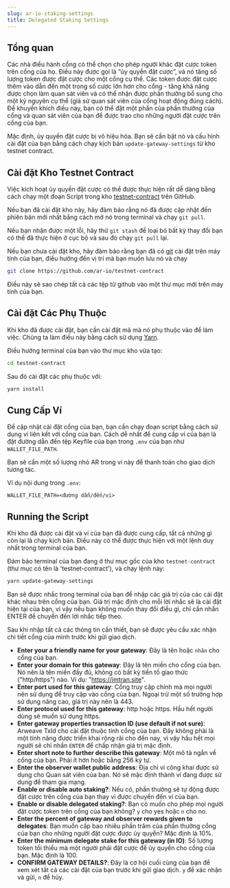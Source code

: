 ```yaml
---
slug: ar-io-staking-settings
title: Delegated Staking Settings
---
```


## Tổng quan

Các nhà điều hành cổng có thể chọn cho phép người khác đặt cược token trên cổng của họ. Điều này được gọi là “ủy quyền đặt cược”, và nó tăng số lượng token được đặt cược cho một cổng cụ thể. Các token được đặt cược thêm vào dẫn đến một trọng số cược lớn hơn cho cổng - tăng khả năng được chọn làm quan sát viên và có thể nhận được phần thưởng bổ sung cho một kỷ nguyên cụ thể (giả sử quan sát viên của cổng hoạt động đúng cách). Để khuyến khích điều này, bạn có thể đặt một phần của phần thưởng của cổng và quan sát viên của bạn để được trao cho những người đặt cược trên cổng của bạn.

Mặc định, ủy quyền đặt cược bị vô hiệu hóa. Bạn sẽ cần bật nó và cấu hình cài đặt của bạn bằng cách chạy kịch bản `update-gateway-settings` từ kho testnet contract.

## Cài đặt Kho Testnet Contract

Việc kích hoạt ủy quyền đặt cược có thể được thực hiện rất dễ dàng bằng cách chạy một đoạn Script  trong kho [testnet-contract](https://github.com/ar-io/testnet-contract) trên GitHub.

Nếu bạn đã cài đặt kho này, hãy đảm bảo rằng nó đã được cập nhật đến phiên bản mới nhất bằng cách mở nó trong terminal và chạy `git pull`.

Nếu bạn nhận được một lỗi, hãy thử `git stash` để loại bỏ bất kỳ thay đổi bạn có thể đã thực hiện ở cục bộ và sau đó chạy `git pull` lại.

Nếu bạn chưa cài đặt kho, hãy đảm bảo rằng bạn đã có [git](https://git-scm.com/) cài đặt trên máy tính của bạn, điều hướng đến vị trí mà bạn muốn lưu nó và chạy

```bash
git clone https://github.com/ar-io/testnet-contract
```

Điều này sẽ sao chép tất cả các tệp từ github vào một thư mục mới trên máy tính của bạn.

## Cài đặt Các Phụ Thuộc

Khi kho đã được cài đặt, bạn cần cài đặt mã mà nó phụ thuộc vào để làm việc. Chúng ta làm điều này bằng cách sử dụng [Yarn](https://yarnpkg.com/).

Điều hướng terminal của bạn vào thư mục kho vừa tạo:

```bash
cd testnet-contract
```

Sau đó cài đặt các phụ thuộc với:

```bash
yarn install
```

## Cung Cấp Ví

Để cập nhật cài đặt cổng của bạn, bạn cần chạy đoạn script bằng cách sử dụng ví liên kết với cổng của bạn. Cách dễ nhất để cung cấp ví của bạn là đặt đường dẫn đến tệp Keyfile của bạn trong `.env` của bạn như `WALLET_FILE_PATH`.

Bạn sẽ cần một số lượng nhỏ AR trong ví này để thanh toán cho giao dịch tương tác.

Ví dụ nội dung trong `.env`:

```plaintext
WALLET_FILE_PATH=<đường dẫn/đến/ví>
```

##  Running the Script

Khi kho đã được cài đặt và ví của bạn đã được cung cấp, tất cả những gì còn lại là chạy kịch bản. Điều này có thể được thực hiện với một lệnh duy nhất trong terminal của bạn.

Đảm bảo terminal của bạn đang ở thư mục gốc của kho `testnet-contract` (thư mục có tên là 'testnet-contract'), và chạy lệnh này:

```bash
yarn update-gateway-settings
```

Bạn sẽ được nhắc trong terminal của bạn để nhập các giá trị của các cài đặt khác nhau trên cổng của bạn. Giá trị mặc định cho mỗi lời nhắc sẽ là cài đặt hiện tại của bạn, vì vậy nếu bạn không muốn thay đổi điều gì, chỉ cần nhấn ENTER để chuyển đến lời nhắc tiếp theo.

Sau khi nhập tất cả các thông tin cần thiết, bạn sẽ được yêu cầu xác nhận chi tiết cổng của mình trước khi gửi giao dịch.
-   **Enter your a friendly name for your gateway**: Đây là tên hoặc `nhãn` cho cổng của bạn.
-   **Enter your domain for this gateway**: Đây là tên miền cho cổng của bạn. Nó nên là tên miền đầy đủ, không có bất kỳ tiền tố giao thức ("http/https") nào. Ví dụ: "https://imtran.site".
-   **Enter port used for this gateway**: Cổng truy cập chính mà mọi người nên sử dụng để truy cập vào cổng của bạn. Ngoại trừ một số trường hợp sử dụng nâng cao, giá trị này nên là 443.
-   **Enter protocol used for this gateway**: http hoặc https. Hầu hết người dùng sẽ muốn sử dụng https.
-   **Enter gateway properties transaction ID (use default if not sure)**: Arweave TxId cho cài đặt thuộc tính cổng của bạn. Đây không phải là một tính năng được triển khai rộng rãi cho đến nay, vì vậy hầu hết mọi người sẽ chỉ nhấn `ENTER` để chấp nhận giá trị mặc định.
-   **Enter short note to further describe this gateway**: Một mô tả ngắn về cổng của bạn. Phải ít hơn hoặc bằng 256 ký tự.
-   **Enter the observer wallet public address**: Địa chỉ ví công khai được sử dụng cho Quan sát viên của bạn. Nó sẽ mặc định thành ví đang được sử dụng để tham gia mạng.
-   **Enable or disable auto staking?**: Nếu có, phần thưởng sẽ tự động được đặt cược trên cổng của bạn thay vì được chuyển đến ví của bạn.
-   **Enable or disable delegated staking?**: Bạn có muốn cho phép mọi người đặt cược token trên cổng của bạn không? `y` cho yes hoặc `n` cho no.
-   **Enter the percent of gateway and observer rewards given to delegates**: Bạn muốn cấp bao nhiêu phần trăm của phần thưởng cổng của bạn cho những người đặt cược được ủy quyền? Mặc định là 10%.
-   **Enter the minimum delegate stake for this gateway (in IO)**: Số lượng token tối thiểu mà một người phải đặt cược để ủy quyền cho cổng của bạn. Mặc định là 100.
-   **CONFIRM GATEWAY DETAILS?**: Đây là cơ hội cuối cùng của bạn để xem xét tất cả các cài đặt của bạn trước khi gửi giao dịch. `y` để xác nhận và gửi, `n` để hủy.
